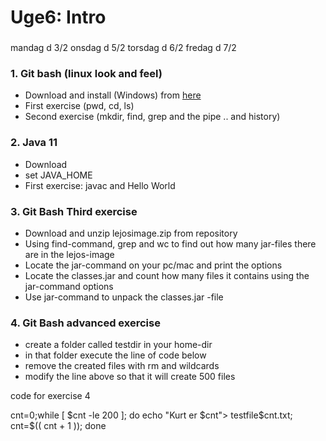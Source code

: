 # Uge6: Intro
### 
mandag d 3/2
onsdag d 5/2
torsdag d 6/2
fredag d 7/2


### 1. Git bash (linux look and feel) 
  * Download and install (Windows) from [here](https://git-scm.com/download/win)
  * First exercise (pwd, cd, ls)
  * Second exercise (mkdir, find, grep and the pipe .. and history)

### 2. Java 11
  * Download
  * set JAVA_HOME   
  * First exercise: javac and Hello World

### 3. Git Bash Third exercise
  * Download and unzip lejosimage.zip from repository
  * Using find-command, grep and wc to find out how many jar-files there are in the lejos-image
  * Locate the jar-command on your pc/mac and print the options
  * Locate the classes.jar and count how many files it contains using the jar-command options
  * Use jar-command to unpack the classes.jar -file

### 4. Git Bash advanced exercise
  * create a folder called testdir in your home-dir
  * in that folder execute the line of code below
  * remove the created files with rm and wildcards
  * modify the line above so that it will create 500 files

code for exercise 4

cnt=0;while [ $cnt -le 200 ]; do echo "Kurt er $cnt"> testfile$cnt.txt; cnt=$(( cnt + 1 )); done

